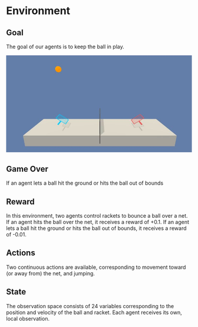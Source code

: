 # Environment

## Goal
The goal of our agents is to keep the ball in play.

![tennis](tennis.JPG)

## Game Over
If an agent lets a ball hit the ground or hits the ball out of bounds

## Reward
In this environment, two agents control rackets to bounce a ball over a net. If an agent hits the ball over the net, it receives a reward of +0.1. If an agent lets a ball hit the ground or hits the ball out of bounds, it receives a reward of -0.01.

## Actions
Two continuous actions are available, corresponding to movement toward (or away from) the net, and jumping.

## State
The observation space consists of 24 variables corresponding to the position and velocity of the ball and racket. Each agent receives its own, local observation.
